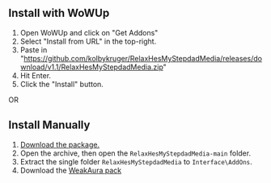 ## Install with WoWUp

1. Open WoWUp and click on "Get Addons"
2. Select "Install from URL" in the top-right.
3. Paste in "https://github.com/kolbykruger/RelaxHesMyStepdadMedia/releases/download/v1.1/RelaxHesMyStepdadMedia.zip"
4. Hit Enter.
5. Click the "Install" button.

OR

## Install Manually

1. [Download the package.](https://github.com/kolbykruger/RelaxHesMyStepdadMedia/archive/refs/heads/main.zip)
2. Open the archive, then open the `RelaxHesMyStepdadMedia-main` folder.
3. Extract the single folder `RelaxHesMyStepdadMedia` to `Interface\AddOns`.
4. Download the [WeakAura pack](https://wago.io/fvrF1v4JN)
